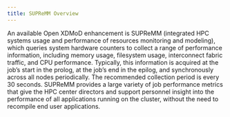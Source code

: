 ```yaml
---
title: SUPReMM Overview
---
```


An available Open XDMoD enhancement is SUPReMM (integrated HPC systems usage
and performance of resources monitoring and modeling), which queries system
hardware counters to collect a range of performance information, including
memory usage, filesystem usage, interconnect fabric traffic, and CPU
performance. Typically, this information is acquired at the job’s start in the
prolog, at the job’s end in the epilog, and synchronously across all nodes
periodically. The recommended collection period is every 30 seconds.  SUPReMM
provides a large variety of job performance metrics that give the HPC center
directors and support personnel insight into the performance of all
applications running on the cluster, without the need to recompile end user
applications.
